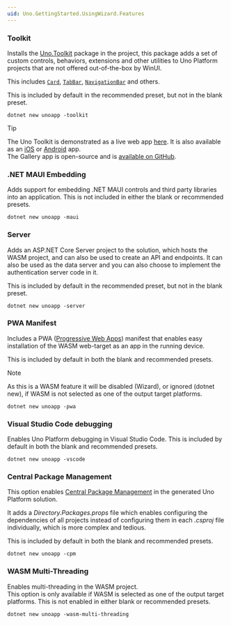 ```yaml
---
uid: Uno.GettingStarted.UsingWizard.Features
---
```



### Toolkit  

Installs the [Uno.Toolkit](https://github.com/unoplatform/uno.toolkit.ui) package in the project, this package adds a set of custom controls, behaviors, extensions and other utilities to Uno Platform projects that are not offered out-of-the-box by WinUI.  

This includes [`Card`](https://github.com/unoplatform/uno.toolkit.ui/blob/main/src/Uno.Toolkit.UI/Controls/Card/Card.cs), [`TabBar`](https://github.com/unoplatform/uno.toolkit.ui/blob/main/src/Uno.Toolkit.UI/Controls/TabBar/TabBar.cs), [`NavigationBar`](https://github.com/unoplatform/uno.toolkit.ui/blob/main/src/Uno.Toolkit.UI/Controls/NavigationBar/NavigationBar.cs) and others.

This is included by default in the recommended preset, but not in the blank preset.

```
dotnet new unoapp -toolkit
```

> [!TIP]
> The Uno Toolkit is demonstrated as a live web app [here](https://gallery.platform.uno/). It is also available as an [iOS](https://apps.apple.com/us/app/uno-gallery/id1380984680) or [Android](https://play.google.com/store/apps/details?id=com.nventive.uno.ui.demo) app.  
> The Gallery app is open-source and is [available on GitHub](https://github.com/unoplatform/uno.gallery).  

### .NET MAUI Embedding

Adds support for embedding .NET MAUI controls and third party libraries into an application. This is not included in either the blank or recommended presets.

```
dotnet new unoapp -maui
```

### Server  

Adds an ASP.NET Core Server project to the solution, which hosts the WASM project, and can also be used to create an API and endpoints. It can also be used as the data server and you can also choose to implement the authentication server code in it.

This is included by default in the recommended preset, but not in the blank preset.

```
dotnet new unoapp -server
```

### PWA Manifest

Includes a PWA ([Progressive Web Apps](https://learn.microsoft.com/en-us/microsoft-edge/progressive-web-apps-chromium)) manifest that enables easy installation of the WASM web-target as an app in the running device.

This is included by default in both the blank and recommended presets.

> [!NOTE]
> As this is a WASM feature it will be disabled (Wizard), or ignored (dotnet new), if WASM is not selected as one of the output target platforms.

```
dotnet new unoapp -pwa
```

### Visual Studio Code debugging

Enables Uno Platform debugging in Visual Studio Code. This is included by default in both the blank and recommended presets.

```
dotnet new unoapp -vscode
```

### Central Package Management

This option enables [Central Package Management](https://learn.microsoft.com/nuget/consume-packages/Central-Package-Management) in the generated Uno Platform solution.  

It adds a *Directory.Packages.props* file which enables configuring the dependencies of all projects instead of configuring them in each *.csproj* file individually, which is more complex and tedious.

This is included by default in both the blank and recommended presets.

```
dotnet new unoapp -cpm
```

### WASM Multi-Threading

Enables multi-threading in the WASM project.  
This option is only available if WASM is selected as one of the output target platforms. This is not enabled in either blank or recommended presets.

```
dotnet new unoapp -wasm-multi-threading
```
